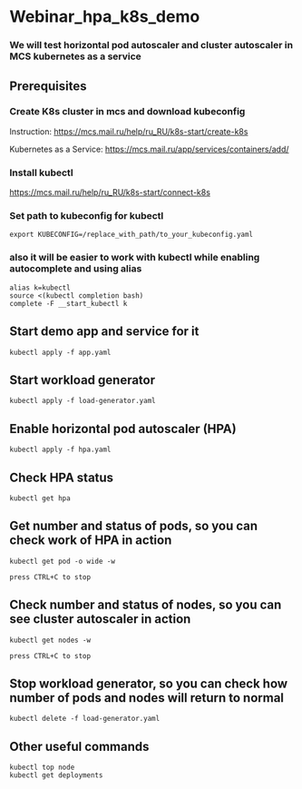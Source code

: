 # Webinar_hpa_k8s_demo

### We will test horizontal pod autoscaler and cluster autoscaler in MCS kubernetes as a service

## Prerequisites


### Create K8s cluster in mcs and download kubeconfig
Instruction: https://mcs.mail.ru/help/ru_RU/k8s-start/create-k8s

Kubernetes as a Service: https://mcs.mail.ru/app/services/containers/add/

### Install kubectl
https://mcs.mail.ru/help/ru_RU/k8s-start/connect-k8s

### Set path to kubeсonfig for kubectl
```console
export KUBECONFIG=/replace_with_path/to_your_kubeconfig.yaml
```

### also it will be easier to work with kubectl while enabling autocomplete and using alias
```console
alias k=kubectl
source <(kubectl completion bash)
complete -F __start_kubectl k
```

## Start demo app and service for it
```console
kubectl apply -f app.yaml
```

## Start workload generator
```console
kubectl apply -f load-generator.yaml
```

## Enable horizontal pod autoscaler (HPA)
```console
kubectl apply -f hpa.yaml
```

## Check HPA status 
```console
kubectl get hpa
```

## Get number and status of pods, so you can check work of HPA in action
```console
kubectl get pod -o wide -w

press CTRL+C to stop
```

## Check number and status of nodes, so you can see cluster autoscaler in action
```console
kubectl get nodes -w

press CTRL+C to stop
```

## Stop workload generator, so you can check how number of pods and nodes will return to normal
```console
kubectl delete -f load-generator.yaml
```

## Other useful commands
```console
kubectl top node
kubectl get deployments 
```


